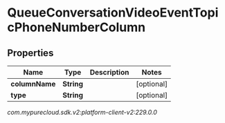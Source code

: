 # QueueConversationVideoEventTopicPhoneNumberColumn


## Properties

| Name | Type | Description | Notes |
| ------------ | ------------- | ------------- | ------------- |
| **columnName** | **String** |  |  [optional] |
| **type** | **String** |  |  [optional] |




_com.mypurecloud.sdk.v2:platform-client-v2:229.0.0_
